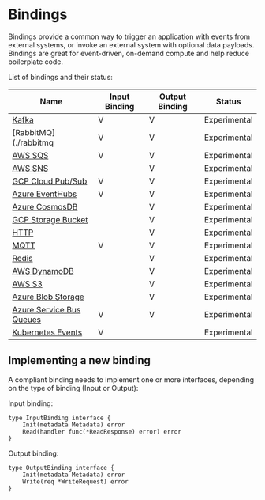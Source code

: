 # Bindings

Bindings provide a common way to trigger an application with events from external systems, or invoke an external system with optional data payloads.
Bindings are great for event-driven, on-demand compute and help reduce boilerplate code.

List of bindings and their status:

| Name  | Input Binding | Output Binding | Status
| ------------- | -------------- | -------------  | ------------- |
| [Kafka](./kafka) | V | V | Experimental |
| [RabbitMQ](./rabbitmq | V  | V | Experimental |
| [AWS SQS](./sqs) | V | V | Experimental |
| [AWS SNS](./sns) |  | V | Experimental |
| [GCP Cloud Pub/Sub](./pubsub) | V | V | Experimental |
| [Azure EventHubs](./eventhubs) | V | V | Experimental |
| [Azure CosmosDB](./cosmosdb) | | V | Experimental |
| [GCP Storage Bucket](./gcpbucket)  | | V | Experimental |
| [HTTP](./http) |  | V | Experimental |
| [MQTT](./mqtt) | V | V | Experimental |
| [Redis](./redis) |  | V | Experimental |
| [AWS DynamoDB](./dynamodb) | | V | Experimental |
| [AWS S3](./s3) | | V | Experimental |
| [Azure Blob Storage](./blobstorage) | | V | Experimental |
| [Azure Service Bus Queues](./servicebusqueues) | V | V | Experimental |
| [Kubernetes Events](./kubernetes) | V | | Experimental |

## Implementing a new binding

A compliant binding needs to implement one or more interfaces, depending on the type of binding (Input or Output):

Input binding:

```
type InputBinding interface {
	Init(metadata Metadata) error
	Read(handler func(*ReadResponse) error) error
}
```

Output binding:

```
type OutputBinding interface {
	Init(metadata Metadata) error
	Write(req *WriteRequest) error
}
```
